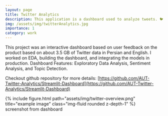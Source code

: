 ```yaml
---
layout: page
title: Twitter Analytics
description: This application is a dashboard used to analyze tweets. 🐦
img: /assets/img/twitterAnalytics.jpg
importance: 1
category: work 
---
```


This project was an interactive dashboard based on user feedback on the product based on about 3.5 GB of Twitter data in Persian and English. I worked on EDA, building the dashboard, and integrating the models in production. Dashboard Features: Exploratory Data Analysis, Sentiment Analysis, and Topic Detection.

Checkout github repository for more details: [https://github.com/AUT-Twitter-Analytics/Streamlit-Dashboard](https://github.com/AUT-Twitter-Analytics/Streamlit-Dashboard)

<div class="row">
    <div class="col-sm mt-3 mt-md-0">
        {% include figure.html path="assets/img/twitter-overview.png" title="example image" class="img-fluid rounded z-depth-1" %}
    </div>
</div>
<div class="caption">
    screenshot from dashboard
</div>